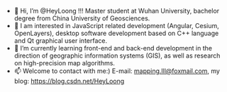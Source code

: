 - 👋 Hi, I’m @HeyLoong !!! Master student at Wuhan University, bachelor degree from China University of Geosciences.
- 👀 I am interested in JavaScript related development (Angular, Cesium, OpenLayers), desktop software development based on C++ language and Qt graphical user interface.
- 🌱 I’m currently learning front-end and back-end development in the direction of geographic information systems (GIS), as well as research on high-precision map algorithms.
- 📫 Welcome to contact with me:) E-mail: mapping.lll@foxmail.com, my blog: https://blog.csdn.net/HeyLoong
 
